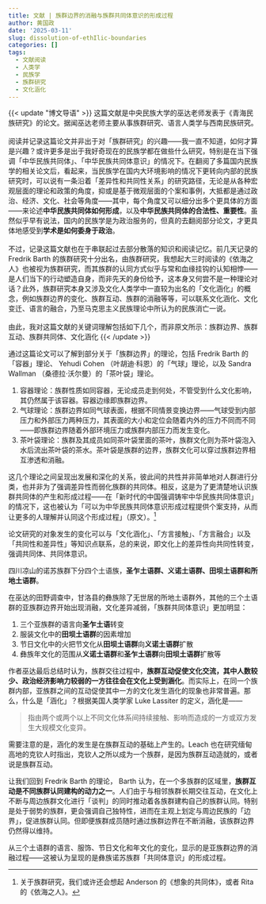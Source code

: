 ```yaml
---
title: 文献 | 族群边界的消融与族群共同体意识的形成过程
author: 黄国政
date: '2025-03-11'
slug: dissolution-of-ethIlic-boundaries
categories: []
tags:
  - 文献阅读
  - 人类学
  - 民族学
  - 族群研究
  - 文化涵化
---
```


<!--more-->

{{< update "博文导语" >}}
这篇文献是中央民族大学的巫达老师发表于《青海民族研究》的论文。据闻巫达老师主要从事族群研究、语言人类学与西南民族研究。
<br><br>
阅读并记录这篇论文并非出于对「族群研究」的兴趣——我一直不知道，如何才算是兴趣？或许更多是出于我好奇现在的民族学都在做些什么研究，特别是在当下强调「中华民族共同体」、「中华民族共同体意识」的情况下。在翻阅了多篇国内民族学的相关论文后，看起来，当民族学在国内大环境影响的情况下更转向内部的民族研究时，可以说有一条沿着「差异性和共同性关系」的研究路径，无论是从各种宏观层面的理论和政策的角度，抑或是基于微观层面的个案和事例，大抵都是通过政治、经济、文化、社会等角度——其中，每个角度又可以细分出多个更具体的方面——来论述<b>中华民族共同体如何形成</b>，以及<b>中华民族共同体的合法性、重要性</b>。虽然似乎早有说法，国内的民族学是为政治服务的，但真的去翻阅部分论文，才更具体地感受到<b>学术是如何委身于政治</b>。
<br><br>
不过，记录这篇文献也在于串联起过去部分散落的知识和阅读记忆。前几天记录的 Fredrik Barth 的族群研究十分出名，由族群研究，我想起大三时阅读的《依海之人》也被视为族群研究，而其族群的认同方式似乎与常和血缘挂钩的认知相悖——是人们当下的行动塑造自身，而非先天的身份给予，这本身又何尝不是一种理论对话？此外，族群研究本身又涉及文化人类学中一直较为出名的「文化涵化」的概念，例如族群边界的变化、族群互动、族群的消融等等，可以联系文化涵化、文化变迁、语言的融合，乃至马克思主义民族理论中所认为的民族消亡一说。
<br><br>
由此，我对这篇文献的关键词理解包括如下几个，而非原文所示：族群边界、族群互动、族群共同体、文化涵化
{{< /update >}}

通过这篇论文可以了解到部分关于「族群边界」的理论，包括 Fredrik Barth 的「容器」理论、 Yehudi Cohen （叶胡迪·科恩）的「气球」理论，以及 Sandra Wallman （桑德拉·沃尔曼）的「茶叶袋」理论。

1. 容器理论：族群性质如同容器，无论成员走到何处，不管受到什么文化影响，其仍然属于该容器。容器边缘即族群边界。
2. 气球理论：族群边界如同气球表面，根据不同情景变换边界——气球受到内部压力和外部压力两种压力，其表面的大小和定位会随着内外的压力不同而不同——即族群边界随着外部环境压力或族群内部压力而发生变化。
3. 茶叶袋理论：族群及其成员如同茶叶袋里面的茶叶，族群文化则为茶叶袋泡入水后流出茶叶袋的茶水。茶叶袋是族群的边界，族群文化可以穿过族群边界相互渗透和消融。

这几个理论之间呈现出发展和深化的关系，彼此间的共性并非简单地对人群进行分类，也并非为了强调差异性而弱化族群的共同体。相反，这是为了更清楚地认识族群共同体的产生和形成过程——在「新时代的中国强调铸牢中华民族共同体意识」的情况下，这也被认为「可以为中华民族共同体意识形成过程提供个案支持，从而让更多的人理解并认同这个形成过程」（原文）。[^1]

[^1]:关于族群研究，我们或许还会想起 Anderson 的《想象的共同体》，或者 Rita 的《依海之人》。

论文研究的对象发生的变化可以与「文化涵化」、「方言接触」、「方言融合」以及「共同性和差异性」等知识点联系，总的来说，即文化上的差异性向共同性转变，强调共同体、共同体意识。

四川凉山的诺苏族群下分四个土语族，**圣乍土语群、义诺土语群、田坝土语群和所地土语群**。

在巫达的田野调查中，甘洛县的彝族除了无世居的所地土语群外，其他的三个土语群的亚族群边界开始出现消融，文化差异减弱，「族群共同体意识」更加明显：

1. 三个亚族群的语言向**圣乍土语**转变
2. 服装文化中的**田坝土语群**的因素增加
3. 节日文化中的火把节文化从**田坝土语群**向**义诺土语群**扩散
4. 彝族年文化的范围从**义诺土语群**和**圣乍土语群**向**田坝土语群**扩散等

作者巫达最后总结时认为，族群交往过程中，**族群互动促使文化交流，其中人数较少、政治经济影响力较弱的一方往往会在文化上受到涵化**。而实际上，在同一个族群内部，亚族群之间的互动促使其中一方的文化发生涵化的现象也非常普遍。那么，什么是「涵化」？根据美国人类学家 Luke Lassiter 的定义，涵化是——

> 指由两个或两个以上不同文化体系间持续接触、影响而造成的一方或双方发生大规模文化变异。

需要注意的是，涵化的发生是在族群互动的基础上产生的。Leach 也在研究缅甸高地的克钦人时指出，克钦人之所以成为一个族群，是因为族群互动造就的，或者说是族群互动。

让我们回到 Fredrik Barth 的理论， Barth 认为，在一个多族群的区域里，**族群互动是不同族群认同建构的动力之一**。人们由于与相邻族群长期交往互动，在文化上不断与周边族群文化进行「谈判」的同时推动着各族群建构自己的族群认同。特别是处于弱势的族群，更会强调自己独特性，进而在主观上划定与周边民族的「边界」，促进族群认同。但即便族群成员随时通过族群边界在不断消融，该族群边界仍然得以维持。

从三个土语群的语言、服饰、节日文化和年文化的变化，显示的是亚族群边界的消融过程——这被认为呈现的是彝族诺苏族群「共同体意识」的形成过程。